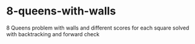 # 8-queens-with-walls
8 Queens problem with walls and different scores for each square solved with backtracking and forward check
